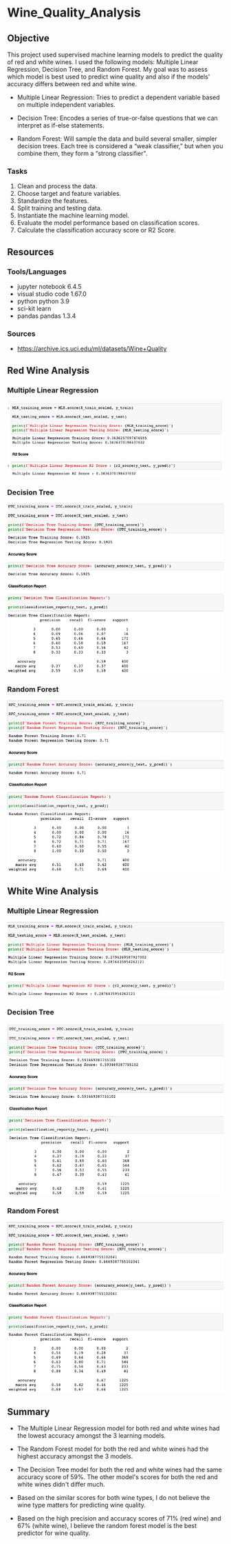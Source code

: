 # Wine_Quality_Analysis

## Objective

This project used supervised machine learning models to predict the quality of red and white wines.  I used the following models: Multiple Linear Regression, Decision Tree, and Random Forest.  My goal was to assess which model is best used to predict wine quality and also if the models' accuracy differs between red and white wine.

- Multiple Linear Regression: Tries to predict a dependent variable based on multiple independent variables.

- Decision Tree: Encodes a series of true-or-false questions that we can interpret as if-else statements.  

- Random Forest: Will sample the data and build several smaller, simpler decision trees.  Each tree is considered a “weak classifier,” but when you combine them, they form a “strong classifier".


### Tasks
1. Clean and process the data.
2. Choose target and feature variables.
3. Standardize the features.
4. Split training and testing data.
5. Instantiate the machine learning model.
6. Evaluate the model performance based on classification scores.
7. Calculate the classification accuracy score or R2 Score.

## Resources

### Tools/Languages
- jupyter notebook 6.4.5
- visual studio code 1.67.0
- python python 3.9
- sci-kit learn
- pandas pandas 1.3.4

### Sources
- https://archive.ics.uci.edu/ml/datasets/Wine+Quality

## Red Wine Analysis

### Multiple Linear Regression

![Getting Started](images/rw_mlr.png) 

### Decision Tree

![Getting Started](images/rw_dt.png) 

### Random Forest

![Getting Started](images/rw_rf.png) 


## White Wine Analysis

### Multiple Linear Regression

![Getting Started](images/ww_mlr.png) 

### Decision Tree

![Getting Started](images/ww_dt.png) 

### Random Forest

![Getting Started](images/ww_rf.png) 


## Summary
- The Multiple Linear Regression model for both red and white wines had the lowest accuracy amongst the 3 learning models.  

- The Random Forest model for both the red and white wines had the highest accuracy amongst the 3 models.

- The Decision Tree model for both the red and white wines had the same accuracy score of 59%.  The other model's scores for both the red and white wines didn't differ much.

- Based on the similar scores for both wine types, I do not believe the wine type matters for predicting wine quality.

- Based on the high precision and accuracy scores of 71% (red wine) and 67% (white wine), I believe the random forest model is the best predictor for wine quality.
